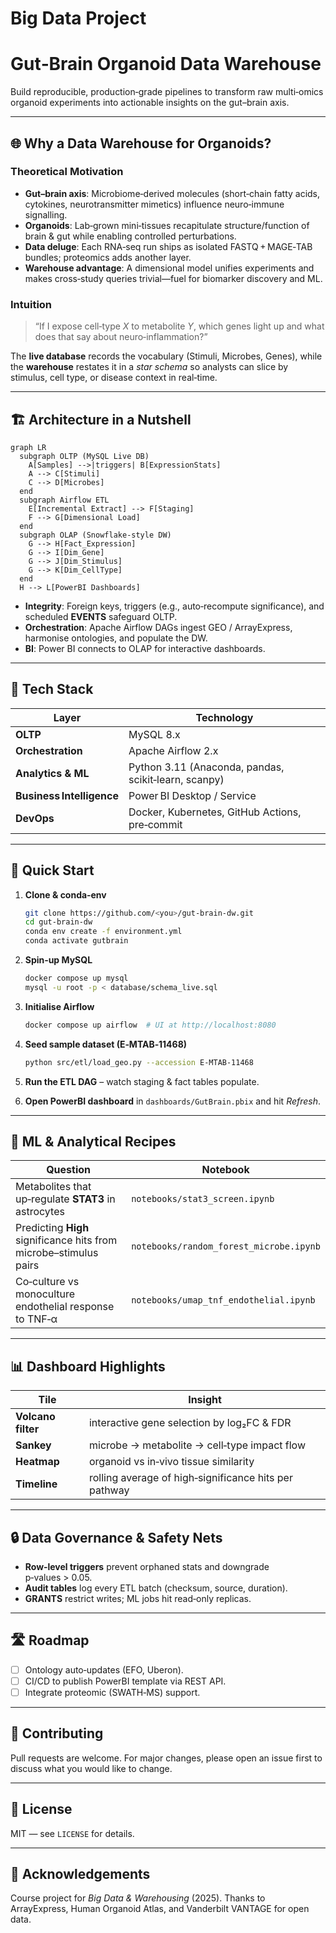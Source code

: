 # Big Data Project
# Gut‑Brain Organoid Data Warehouse

Build reproducible, production‑grade pipelines to transform raw multi‑omics organoid experiments into actionable insights on the gut–brain axis.

---

## 🌐 Why a Data Warehouse for Organoids?

### Theoretical Motivation

* **Gut–brain axis**: Microbiome‑derived molecules (short‑chain fatty acids, cytokines, neurotransmitter mimetics) influence neuro‑immune signalling.
* **Organoids**: Lab‑grown mini‑tissues recapitulate structure/function of brain & gut while enabling controlled perturbations.
* **Data deluge**: Each RNA‑seq run ships as isolated FASTQ + MAGE‑TAB bundles; proteomics adds another layer.
* **Warehouse advantage**: A dimensional model unifies experiments and makes cross‑study queries trivial—fuel for biomarker discovery and ML.

### Intuition

> “If I expose cell‑type *X* to metabolite *Y*, which genes light up and what does that say about neuro‑inflammation?”

The **live database** records the vocabulary (Stimuli, Microbes, Genes), while the **warehouse** restates it in a *star schema* so analysts can slice by stimulus, cell type, or disease context in real‑time.

---

## 🏗️ Architecture in a Nutshell

```mermaid
graph LR
  subgraph OLTP (MySQL Live DB)
    A[Samples] -->|triggers| B[ExpressionStats]
    A --> C[Stimuli]
    C --> D[Microbes]
  end
  subgraph Airflow ETL
    E[Incremental Extract] --> F[Staging]
    F --> G[Dimensional Load]
  end
  subgraph OLAP (Snowflake‑style DW)
    G --> H[Fact_Expression]
    G --> I[Dim_Gene]
    G --> J[Dim_Stimulus]
    G --> K[Dim_CellType]
  end
  H --> L[PowerBI Dashboards]
```

* **Integrity**: Foreign keys, triggers (e.g., auto‑recompute significance), and scheduled **EVENTS** safeguard OLTP.
* **Orchestration**: Apache Airflow DAGs ingest GEO / ArrayExpress, harmonise ontologies, and populate the DW.
* **BI**: Power BI connects to OLAP for interactive dashboards.

---

## 🔧 Tech Stack

| Layer                     | Technology                                           |
| ------------------------- | ---------------------------------------------------- |
| **OLTP**                  | MySQL 8.x                                            |
| **Orchestration**         | Apache Airflow 2.x                                   |
| **Analytics & ML**        | Python 3.11 (Anaconda, pandas, scikit‑learn, scanpy) |
| **Business Intelligence** | Power BI Desktop / Service                           |
| **DevOps**                | Docker, Kubernetes, GitHub Actions, pre‑commit       |

---

## 🚀 Quick Start

1. **Clone & conda‑env**

   ```bash
   git clone https://github.com/<you>/gut‑brain‑dw.git
   cd gut‑brain‑dw
   conda env create -f environment.yml
   conda activate gutbrain
   ```
2. **Spin‑up MySQL**

   ```bash
   docker compose up mysql
   mysql -u root -p < database/schema_live.sql
   ```
3. **Initialise Airflow**

   ```bash
   docker compose up airflow  # UI at http://localhost:8080
   ```
4. **Seed sample dataset (E‑MTAB‑11468)**

   ```bash
   python src/etl/load_geo.py --accession E-MTAB-11468
   ```
5. **Run the ETL DAG** – watch staging & fact tables populate.
6. **Open PowerBI dashboard** in `dashboards/GutBrain.pbix` and hit *Refresh*.

---

## 🧠 ML & Analytical Recipes

| Question                                                          | Notebook                                |
| ----------------------------------------------------------------- | --------------------------------------- |
| Metabolites that up‑regulate **STAT3** in astrocytes              | `notebooks/stat3_screen.ipynb`          |
| Predicting **High** significance hits from microbe–stimulus pairs | `notebooks/random_forest_microbe.ipynb` |
| Co‑culture vs monoculture endothelial response to TNF‑α           | `notebooks/umap_tnf_endothelial.ipynb`  |


---

## 📊 Dashboard Highlights

| Tile               | Insight                                               |
| ------------------ | ----------------------------------------------------- |
| **Volcano filter** | interactive gene selection by log₂FC & FDR            |
| **Sankey**         | microbe → metabolite → cell‑type impact flow          |
| **Heatmap**        | organoid vs in‑vivo tissue similarity                 |
| **Timeline**       | rolling average of high‑significance hits per pathway |

---

## 🔒 Data Governance & Safety Nets

* **Row‑level triggers** prevent orphaned stats and downgrade p‑values > 0.05.
* **Audit tables** log every ETL batch (checksum, source, duration).
* **GRANTS** restrict writes; ML jobs hit read‑only replicas.

---

## 🛣️ Roadmap

* [ ] Ontology auto‑updates (EFO, Uberon).
* [ ] CI/CD to publish PowerBI template via REST API.
* [ ] Integrate proteomic (SWATH‑MS) support.

---

## 🤝 Contributing

Pull requests are welcome. For major changes, please open an issue first to discuss what you would like to change.

---

## 📜 License

MIT — see `LICENSE` for details.

---

## 🙏 Acknowledgements

Course project for *Big Data & Warehousing* (2025).
Thanks to ArrayExpress, Human Organoid Atlas, and Vanderbilt VANTAGE for open data.
